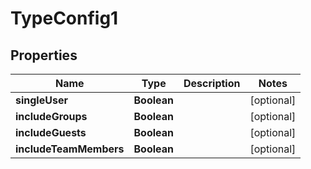 

# TypeConfig1


## Properties

| Name | Type | Description | Notes |
|------------ | ------------- | ------------- | -------------|
|**singleUser** | **Boolean** |  |  [optional] |
|**includeGroups** | **Boolean** |  |  [optional] |
|**includeGuests** | **Boolean** |  |  [optional] |
|**includeTeamMembers** | **Boolean** |  |  [optional] |



